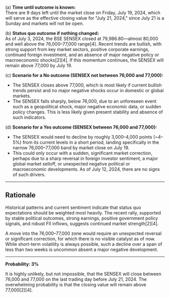 (a) **Time until outcome is known:**  
There are 9 days left until the market close on Friday, July 19, 2024, which will serve as the effective closing value for "July 21, 2024," since July 21 is a Sunday and markets will not be open.

(b) **Status quo outcome if nothing changed:**  
As of July 3, 2024, the BSE SENSEX closed at 79,986.80—almost 80,000 and well above the 76,000–77,000 range[4]. Recent trends are bullish, with strong support from key market sectors, positive corporate earnings, continued foreign investment, and an absence of major negative policy or macroeconomic shocks[2][4]. If this momentum continues, the SENSEX will remain above 77,000 by July 19.

(c) **Scenario for a No outcome (SENSEX not between 76,000 and 77,000):**  
- The SENSEX closes above 77,000, which is most likely if current bullish trends persist and no major negative shocks occur in domestic or global markets.  
- The SENSEX falls sharply, below 76,000, due to an unforeseen event such as a geopolitical shock, major negative economic data, or sudden policy changes. This is less likely given present stability and absence of such indicators.

(d) **Scenario for a Yes outcome (SENSEX between 76,000 and 77,000):**  
- The SENSEX would need to decline by roughly 3,000–4,000 points (~4–5%) from its current levels in a short period, landing specifically in the narrow 76,000–77,000 band by market close on July 19.
- This could only occur with a sudden, significant market correction, perhaps due to a sharp reversal in foreign investor sentiment, a major global market selloff, or unexpected negative political or macroeconomic developments. As of July 12, 2024, there are no signs of such drivers.

---

## Rationale

Historical patterns and current sentiment indicate that status quo expectations should be weighted most heavily. The recent rally, supported by stable political outcomes, strong earnings, positive government policy signals, and robust FII inflows, suggests continued market strength[2][4]. 

A move into the 76,000–77,000 zone would require an unexpected reversal or significant correction, for which there is no visible catalyst as of now. While short-term volatility is always possible, such a decline over a span of less than two weeks is uncommon absent a major negative development.

---

**Probability: 3%**

It is highly unlikely, but not impossible, that the SENSEX will close between 76,000 and 77,000 on the last trading day before July 21, 2024. The overwhelming probability is that the closing value will remain above 77,000[2][4].